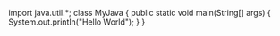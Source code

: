 import java.util.*;
class MyJava
{
   public static void main(String[] args)
   {
   System.out.println("Hello World");
   }
}
